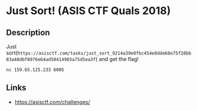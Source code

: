 # Just Sort! (ASIS CTF Quals 2018)

## Description
>>>
Just sort(`https://asisctf.com/tasks/just_sort_9214a39e0fbc454e0dde68e75f28bb83a48dbf8976e64ad50414903a75d5ea3f`) and get the flag!

`nc 159.65.125.233 6005`
>>>


## Links
* https://asisctf.com/challenges/

